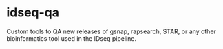 # idseq-qa
Custom tools to QA new releases of gsnap, rapsearch, STAR, or any other bioinformatics tool used in the IDseq pipeline.
